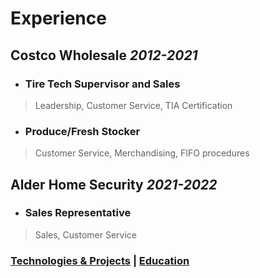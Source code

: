 # Experience
## Costco Wholesale _2012-2021_
- ### __Tire Tech Supervisor and Sales__
> Leadership, Customer Service, TIA Certification
- ### __Produce/Fresh Stocker__
> Customer Service, Merchandising, FIFO procedures
## Alder Home Security _2021-2022_
- ### __Sales Representative__
> Sales, Customer Service

### [Technologies & Projects](https://skovranek.github.io/) | [Education](https://skovranek.github.io//education.html)
